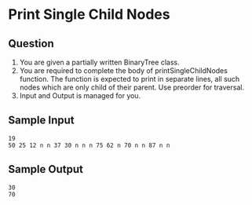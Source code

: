 # Print Single Child Nodes

## Question
1. You are given a partially written BinaryTree class.
2. You are required to complete the body of printSingleChildNodes function. The function is expected to print in separate lines, all such nodes which are only child of their parent. Use preorder for traversal.
3. Input and Output is managed for you.

## Sample Input
```
19
50 25 12 n n 37 30 n n n 75 62 n 70 n n 87 n n
```
## Sample Output
```
30
70
```